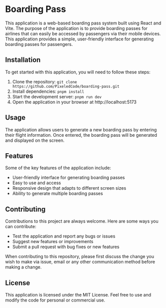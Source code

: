 # Boarding Pass

This application is a web-based boarding pass system built using React and Vite. The purpose of the application is to provide boarding passes for airlines that can easily be accessed by passengers via their mobile devices. This application provides a simple, user-friendly interface for generating boarding passes for passengers.

## Installation

To get started with this application, you will need to follow these steps:

1. Clone the repository: `git clone https://github.com/PixeledCode/boarding-pass.git`
2. Install dependencies: `pnpm install`
3. Start the development server: `pnpm run dev`
4. Open the application in your browser at http://localhost:5173

## Usage

The application allows users to generate a new boarding pass by entering their flight information. Once entered, the boarding pass will be generated and displayed on the screen.

## Features

Some of the key features of the application include:

- User-friendly interface for generating boarding passes
- Easy to use and access
- Responsive design that adapts to different screen sizes
- Ability to generate multiple boarding passes

## Contributing

Contributions to this project are always welcome. Here are some ways you can contribute:

- Test the application and report any bugs or issues
- Suggest new features or improvements
- Submit a pull request with bug fixes or new features

When contributing to this repository, please first discuss the change you wish to make via issue, email or any other communication method before making a change.

## License

This application is licensed under the MIT License. Feel free to use and modify the code for personal or commercial use.
